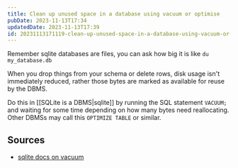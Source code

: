 ```yaml
---
title: Clean up unused space in a database using vacuum or optimise
pubDate: 2023-11-13T17:34
updatedDate: 2023-11-13T17:39
id: 20231113171119-clean-up-unused-space-in-a-database-using-vacuum-or-optimise
---
```


Remember sqlite databases are files, you can ask how big it is like `du my_database.db`

When you drop things from your schema or delete rows, disk usage isn't immediately reduced, rather those bytes are marked as available for reuse by the DBMS.

Do this in [[SQLite is a DBMS|sqlite]] by running the SQL statement `VACUUM;` and waiting for some time depending on how many bytes need reallocating. Other DBMSs may call this `OPTIMIZE TABLE` or similar.

## Sources

- [sqlite docs on vacuum](https://www.sqlite.org/lang_vacuum.html)
